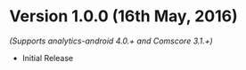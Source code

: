 
Version 1.0.0 (16th May, 2016)
==============================
*(Supports analytics-android 4.0.+ and Comscore 3.1.+)*

  * Initial Release

